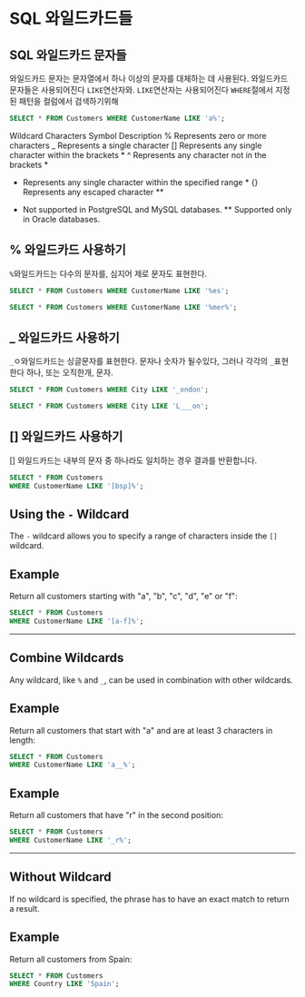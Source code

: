 # SQL 와일드카드들
## SQL 와일드카드 문자들
와일드카드 문자는 문자열에서 하나 이상의 문자를 대체하는 데 사용된다.
와일드카드 문자들은 사용되어진다 `LIKE`연산자와. `LIKE`연산자는 사용되어진다 `WHERE`절에서 지정된 패턴을 컬럼에서 검색하기위해
```sql
SELECT * FROM Customers WHERE CustomerName LIKE 'a%';
```
Wildcard Characters
Symbol	Description
%	Represents zero or more characters
_	Represents a single character
[]	Represents any single character within the brackets *
^	Represents any character not in the brackets *
-	Represents any single character within the specified range *
{}	Represents any escaped character **
* Not supported in PostgreSQL and MySQL databases.
** Supported only in Oracle databases.
  
## % 와일드카드 사용하기
`%`와일드카드는 다수의 문자를, 심지어 제로 문자도 표현한다.
```sql
SELECT * FROM Customers WHERE CustomerName LIKE '%es';
```
```sql
SELECT * FROM Customers WHERE CustomerName LIKE '%mer%';
```

## _ 와일드카드 사용하기
`_`ㅇ와일드카드는 싱글문자를 표현한다.
문자나 숫자가 될수있다, 그러나 각각의 `_`표현한다 하나, 또는 오직한개, 문자.
```sql
SELECT * FROM Customers WHERE City LIKE '_ondon';
```
```sql
SELECT * FROM Customers WHERE City LIKE 'L___on';
```

## [] 와일드카드 사용하기
[] 와일드카드는 내부의 문자 중 하나라도 일치하는 경우 결과를 반환합니다.
```sql
SELECT * FROM Customers
WHERE CustomerName LIKE '[bsp]%';
```
## Using the `-` Wildcard

The `-` wildcard allows you to specify a range of characters inside the `[]` wildcard.

## Example  
Return all customers starting with "a", "b", "c", "d", "e" or "f":

```sql
SELECT * FROM Customers
WHERE CustomerName LIKE '[a-f]%';
```

---

## Combine Wildcards

Any wildcard, like `%` and `_`, can be used in combination with other wildcards.

## Example  
Return all customers that start with "a" and are at least 3 characters in length:

```sql
SELECT * FROM Customers
WHERE CustomerName LIKE 'a__%';
```

## Example  
Return all customers that have "r" in the second position:

```sql
SELECT * FROM Customers
WHERE CustomerName LIKE '_r%';
```

---

## Without Wildcard

If no wildcard is specified, the phrase has to have an exact match to return a result.

## Example  
Return all customers from Spain:

```sql
SELECT * FROM Customers
WHERE Country LIKE 'Spain';
```





